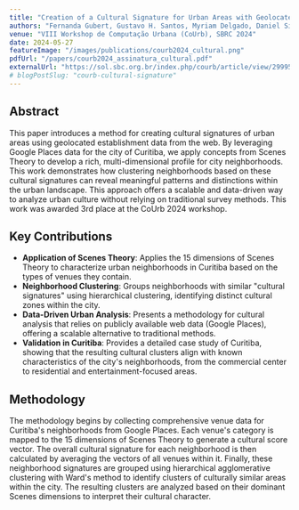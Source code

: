 ```yaml
---
title: "Creation of a Cultural Signature for Urban Areas with Geolocated Establishments on the Web"
authors: "Fernanda Gubert, Gustavo H. Santos, Myriam Delgado, Daniel Silver, Thiago Silva"
venue: "VIII Workshop de Computação Urbana (CoUrb), SBRC 2024"
date: 2024-05-27
featureImage: "/images/publications/courb2024_cultural.png"
pdfUrl: "/papers/courb2024_assinatura_cultural.pdf"
externalUrl: "https://sol.sbc.org.br/index.php/courb/article/view/29995"
# blogPostSlug: "courb-cultural-signature"
---
```


## Abstract

This paper introduces a method for creating cultural signatures of urban areas using geolocated establishment data from the web. By leveraging Google Places data for the city of Curitiba, we apply concepts from Scenes Theory to develop a rich, multi-dimensional profile for city neighborhoods. This work demonstrates how clustering neighborhoods based on these cultural signatures can reveal meaningful patterns and distinctions within the urban landscape. This approach offers a scalable and data-driven way to analyze urban culture without relying on traditional survey methods. This work was awarded 3rd place at the CoUrb 2024 workshop.

## Key Contributions

- **Application of Scenes Theory**: Applies the 15 dimensions of Scenes Theory to characterize urban neighborhoods in Curitiba based on the types of venues they contain.
- **Neighborhood Clustering**: Groups neighborhoods with similar "cultural signatures" using hierarchical clustering, identifying distinct cultural zones within the city.
- **Data-Driven Urban Analysis**: Presents a methodology for cultural analysis that relies on publicly available web data (Google Places), offering a scalable alternative to traditional methods.
- **Validation in Curitiba**: Provides a detailed case study of Curitiba, showing that the resulting cultural clusters align with known characteristics of the city's neighborhoods, from the commercial center to residential and entertainment-focused areas.

## Methodology

The methodology begins by collecting comprehensive venue data for Curitiba's neighborhoods from Google Places. Each venue's category is mapped to the 15 dimensions of Scenes Theory to generate a cultural score vector. The overall cultural signature for each neighborhood is then calculated by averaging the vectors of all venues within it. Finally, these neighborhood signatures are grouped using hierarchical agglomerative clustering with Ward's method to identify clusters of culturally similar areas within the city. The resulting clusters are analyzed based on their dominant Scenes dimensions to interpret their cultural character.
